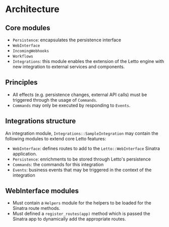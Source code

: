 # Architecture

## Core modules

- `Persistence`: encapsulates the persistence interface
- `WebInterface`
- `IncomingWebhooks`
- `Workflows`
- `Integrations`: this module enables the extension of the Letto engine with new integration to external services and components.

## Principles

- All effects (e.g. persistence changes, external API calls) must be triggered through the usage of `Commands`.
- `Commands` may only be executed by responding to `Events`.

## Integrations structure

An integration module, `Integrations::SampleIntegration` may contain the following modules to extend core Letto features:

- `WebInterface`: defines routes to add to the `Letto::WebInterface` Sinatra application.
- `Persistence`: enrichments to be stored through Letto's persistence
- `Commands`: the commands for this integration
- `Events`: business events that may be triggered in the context of the integration

## WebInterface modules

- Must contain a `Helpers` module for the helpers to be loaded for the Sinatra route methods.
- Must defined a `register_routes(app)` method which is passed the Sinatra app to dynamically add the appropriate routes.
